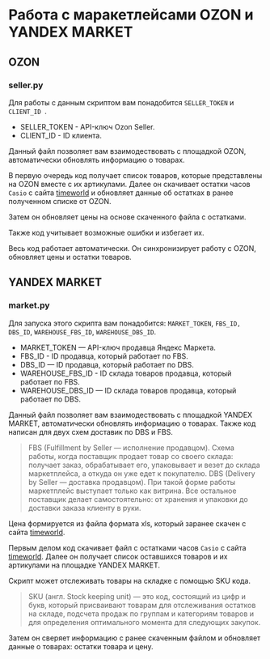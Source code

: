 # Работа с маракетлейсами OZON и YANDEX MARKET
## OZON
### seller.py
Для работы с данным скриптом вам понадобится `SELLER_TOKEN` и `CLIENT_ID `.
- SELLER_TOKEN - API-ключ Ozon Seller.
- CLIENT_ID - ID клиента.

Данный файл позволяет вам взаимодествовать с площадкой OZON, автоматически обновлять информацию о товарах.

В первую очередь код получает список товаров, которые представлены на OZON вместе с их артикулами. Далее он скачивает остатки часов `Casio` с сайта [timeworld](https://timeworld.ru/) и обновляет данные об остатках в ранее полученном списке от OZON. 

Затем он обновляет цены на основе скаченного файла с остатками. 

Также код учитывает возможные ошибки и избегает их.

Весь код работает автоматически. Он синхронизирует работу с OZON, обновляет цены и остатки товаров.
## YANDEX MARKET
### market.py
Для запуска этого скрипта вам понадобится: `MARKET_TOKEN`, `FBS_ID, DBS_ID`, `WAREHOUSE_FBS_ID`, `WAREHOUSE_DBS_ID`. 
- MARKET_TOKEN — API-ключ продавца Яндекс Маркета.
- FBS_ID - ID продавца, который работает по FBS.
- DBS_ID — ID продавца, который работает по DBS.
- WAREHOUSE_FBS_ID - ID склада товаров продавца, который работает по FBS.
- WAREHOUSE_DBS_ID — ID склада товаров продавца, который работает по DBS. 
  
Данный файл позволяет вам взаимодествовать с площадкой YANDEX MARKET, автоматически обновлять информацию о товарах. Также код написан для двух схем доставик по DBS и FBS. 
>FBS (Fulfillment by Seller — исполнение продавцом). Схема работы, когда поставщик продает товар со своего склада: получает заказ, обрабатывает его, упаковывает и везет до склада маркетплейса, а откуда он уже едет к покупателю.
>DBS (Delivery by Seller — доставка продавцом). При такой форме работы маркетплейс выступает только как витрина. Все остальное поставщик делает самостоятельно: от хранения и упаковки до доставки заказа клиенту в руки.

Цена формируется из файла формата xls, который заранее скачен с сайта [timeworld](https://timeworld.ru/).

Первым делом код скачивает файл с остатками часов `Casio` с сайта [timeworld](https://timeworld.ru/). Далее он получает список оставшихся товаров и их артикулами на площадке YANDEX MARKET. 

Скрипт может отслеживать товары на складке с помощью SKU кода.
>SKU (англ. Stock keeping unit) — это код, состоящий из цифр и букв, который присваивают товарам для отслеживания остатков на складе, подсчета продаж по группам и категориям товаров и для определения оптимального момента для следующих закупок.

Затем он сверяет информацию с ранее скаченным файлом и обновляет данные о товарах: остатки товара и цену.
